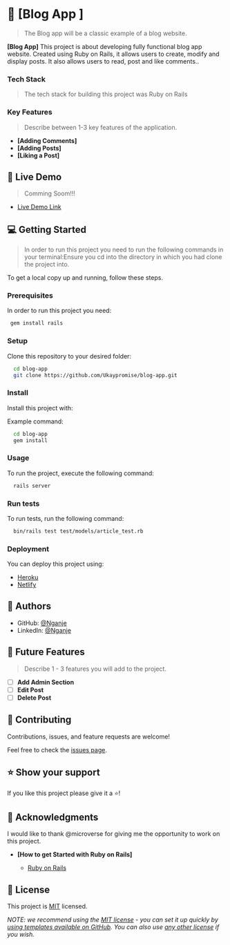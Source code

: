 <!-- PROJECT DESCRIPTION -->

# 📖 [Blog App ]

> The Blog app will be a classic example of a blog website. 

**[Blog App]** This project is about developing fully functional blog app website. Created using Ruby on Rails, it allows users to create, modify and display posts. It also allows users to read, post and like comments..

### Tech Stack

> The tech stack for building this project was Ruby on Rails

<!-- Features -->

### Key Features

> Describe between 1-3 key features of the application.

- **[Adding Comments]**
- **[Adding Posts]**
- **[Liking a Post]**


<!-- LIVE DEMO -->

## 🚀 Live Demo

> Comming Soom!!!

- [Live Demo Link](https://yourdeployedapplicationlink.com)

<!-- GETTING STARTED -->

## 💻 Getting Started 

> In order to run this project you need to run the following commands in your terminal:Ensure you cd into the directory in which you had clone the project into.

To get a local copy up and running, follow these steps.

### Prerequisites

In order to run this project you need:
```sh
 gem install rails
```
### Setup

Clone this repository to your desired folder:
```sh
  cd blog-app
  git clone https://github.com/Ukaypromise/blog-app.git
```
### Install

Install this project with:

Example command:

```sh
  cd blog-app
  gem install
```
### Usage

To run the project, execute the following command:
```sh
  rails server
```
### Run tests

To run tests, run the following command:
```sh
  bin/rails test test/models/article_test.rb
```
### Deployment

You can deploy this project using:
- [Heroku](https://www.heroku.com/)
- [Netlify](https://www.netlify.com/)


## 👥 Authors
- GitHub: [@Nganje](https://github.com/asnganje)
- LinkedIn: [@Nganje](https://www.linkedin.com/in/abdulrahman-nganje-a6436935/)

## 🔭 Future Features <a name="future-features"></a>

> Describe 1 - 3 features you will add to the project.

- [ ] **Add Admin Section**
- [ ] **Edit Post**
- [ ] **Delete Post**

## 🤝 Contributing

Contributions, issues, and feature requests are welcome!

Feel free to check the [issues page](../../issues/).


## ⭐️ Show your support

If you like this project please give it a ⭐️!


## 🙏 Acknowledgments

I would like to thank @microverse for giving me the opportunity to work on this project.

- **[How to get Started with Ruby on Rails]**

  - [Ruby on Rails](https://guides.rubyonrails.org/getting_started.html)


<!-- LICENSE -->

## 📝 License

This project is [MIT](./LICENSE) licensed.

_NOTE: we recommend using the [MIT license](https://choosealicense.com/licenses/mit/) - you can set it up quickly by [using templates available on GitHub](https://docs.github.com/en/communities/setting-up-your-project-for-healthy-contributions/adding-a-license-to-a-repository). You can also use [any other license](https://choosealicense.com/licenses/) if you wish._
